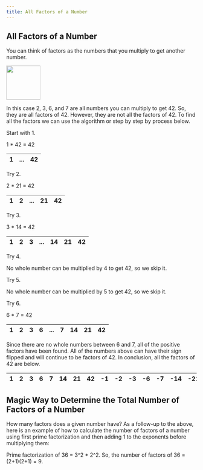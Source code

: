 ```yaml
---
title: All Factors of a Number
---
```

## All Factors of a Number

You can think of factors as the numbers that you multiply to get another number.

<img src="https://upload.wikimedia.org/wikipedia/commons/e/e8/Factor_Tree_of_42.png" width="90">

In this case 2, 3, 6, and 7 are all numbers you can multiply to get 42. So, they are all factors of 42. However, they are not all the factors of 42. To find all the factors we can use the algorithm or step by step by process below.

Start with 1. 

1 * 42 = 42

1 | ... | 42
--- | --- | ---

Try 2. 

2 * 21 = 42

1 | 2 | ... | 21 | 42
--- | --- | --- | --- | ---

Try 3. 

3 * 14 = 42

1 | 2 | 3 | ... | 14 | 21 | 42
--- | --- | --- | --- | --- | --- | ---

Try 4.

No whole number can be multiplied by 4 to get 42, so we skip it.

Try 5.

No whole number can be multiplied by 5 to get 42, so we skip it.

Try 6.

6 * 7 = 42


1 | 2 | 3 | 6 | ... | 7 | 14 | 21 | 42
 --- | --- | --- | --- | --- | --- | --- | --- | ---

Since there are no whole numbers between 6 and 7, all of the positive factors have been found. All of the numbers above can have their sign flipped and will continue to be factors of 42. In conclusion, all the factors of 42 are below.

1 | 2 | 3 | 6 | 7 | 14 | 21 | 42 | -1 | -2 | -3 | -6 | -7 | -14 | -21 | -42
 --- | --- | --- | --- | --- | --- | --- | --- | --- | --- | --- | --- | --- | --- | --- | ---

## Magic Way to Determine the Total Number of Factors of a Number

How many factors does a given number have?  As a follow-up to the above, here is an example of how to calculate the number of factors of a number using first prime factorization and then adding 1 to the exponents before multiplying them: 

Prime factorization of 36 = 3^2 * 2^2. So, the number of factors of 36 = (2+1)(2+1) = 9.

